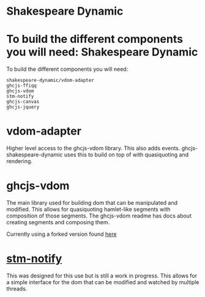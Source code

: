 Shakespeare Dynamic
=================

To build the different components you will need:
Shakespeare Dynamic
=================

To build the different components you will need:
```
shakespeare-dynamic/vdom-adapter
ghcjs-ffiqq
ghcjs-vdom
stm-notify
ghcjs-canvas
ghcjs-jquery
```

vdom-adapter
===
Higher level access to the ghcjs-vdom library. This also adds events. ghcjs-shakespeare-dynamic uses this to build on top of with quasiquoting and rendering.

ghcjs-vdom
===
The main library used for building dom that can be manipulated and modified. This allows for quasiquoting hamlet-like segments with composition of those segments.
The ghcjs-vdom readme has docs about creating segments and composing them.

Currently using a forked version found [here](https://github.com/KevinCotrone/ghcjs-vdom)


[stm-notify](https://github.com/KevinCotrone/stm-notify)
===
This was designed for this use but is still a work in progress. This allows for a simple interface for the dom that can be modified and watched by multiple threads.

